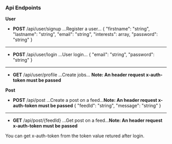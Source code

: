 
### Api Endpoints

**User**
- **POST** /api/user/signup  ...Register a user...
{
    "firstname": "string",
    "lastname": "string",
    "email": "string",
    "interests": array,
    "password": "string"
}
----------------------------------------
- **POST** /api/user/login  ...User login...
{
    "email": "string",
    "password": "string"
}
--------------------------------------
- **GET** /api/user/profile   ...Create jobs... **Note: An header request x-auth-token must be passed**



**Post**
- **POST** /api/post ...Create a post on a feed...**Note: An header request x-auth-token must be passed**
{
    "feedId": "string",
    "message": "string"
}
------------------------------
- **GET** /api/post/{feedId}  ...Get post on a feed...**Note: An header request x-auth-token must be passed**

You can get x-auth-token from the token value retured after login.<br />

